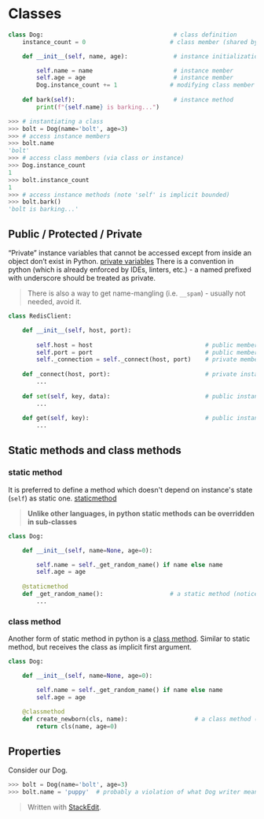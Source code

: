 # Classes
```python
class Dog:                                     # class definition
    instance_count = 0                        # class member (shared by all instances)

    def __init__(self, name, age):             # instance initialization method (not a constructor)

        self.name = name                       # instance member
        self.age = age                         # instance member
        Dog.instance_count += 1               # modifying class member
    
    def bark(self):                            # instance method
        print(f"{self.name} is barking...")
```
```python
>>> # instantiating a class
>>> bolt = Dog(name='bolt', age=3)
>>> # access instance members
>>> bolt.name
'bolt'
>>> # access class members (via class or instance)
>>> Dog.instance_count
1
>>> bolt.instance_count
1
>>> # access instance methods (note 'self' is implicit bounded)
>>> bolt.bark()
'bolt is barking...'
```
## Public / Protected / Private
“Private” instance variables that cannot be accessed except from inside an object don’t exist in Python.
[private variables](https://docs.python.org/3/tutorial/classes.html#private-variables)
There is a convention in python (which is already enforced by IDEs, linters, etc.) - a named prefixed with underscore should be treated as private.

> There is also a way to get name-mangling (i.e. ```__spam```) - usually not needed, avoid it.

```python
class RedisClient:

    def __init__(self, host, port):
    
        self.host = host                                # public member
        self.port = port                                # public member
        self._connection = self._connect(host, port)    # private member
    
    def _connect(host, port):                           # private instance method
        ...
    
    def set(self, key, data):                           # public instance method
        ...
    
    def get(self, key):                                 # public instance method
        ...
```
## Static methods and class methods
### static method
It is preferred to define a method which doesn't depend on instance's state (```self```) as static one.
[staticmethod](https://docs.python.org/3/library/functions.html#staticmethod)

> **Unlike other languages, in python static methods can be overridden in sub-classes**

```python
class Dog:

    def __init__(self, name=None, age=0):

        self.name = self._get_random_name() if name else name
        self.age = age
    
    @staticmethod
    def _get_random_name():                   # a static method (notice 'self' is missing)
        ...
```
### class method
Another form of static method in python is a [class method]( https://docs.python.org/3/library/functions.html#classmethod). Similar to static method, but receives the class as implicit first argument.
```python
class Dog:

    def __init__(self, name=None, age=0):

        self.name = self._get_random_name() if name else name
        self.age = age
    
    @classmethod
    def create_newborn(cls, name):                   # a class method (notice 'cls' argument)
        return cls(name, age=0)
```
## Properties
Consider our Dog.
```python
>>> bolt = Dog(name='bolt', age=3)
>>> bolt.name = 'puppy'  # probably a violation of what Dog writer meant...
```
> Written with [StackEdit](https://stackedit.io/).
<!--stackedit_data:
eyJoaXN0b3J5IjpbLTgxMDU1Mzk0NiwyMDkyNjE5NTMxLDE5MT
g1Njc4OTYsMTgxMDA4NDQzMCwtMzA3MTU2NDcwLDMzMDYxNTYy
OSwtMTM5MzczMTkxLC03NDk5NTE1MTMsLTE1NjYyMTg4NTMsNz
E2NDQzMTczXX0=
-->